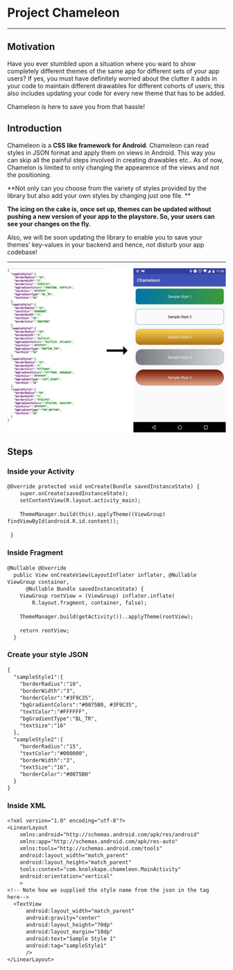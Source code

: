 # Project Chameleon

-----

## Motivation

Have you ever stumbled upon a situation where you want to show completely different themes of the same app for different sets of your app users?
If yes, you must have definitely worried about the clutter it adds in your code to maintain different drawables for different cohorts of users; this also includes updating your code for every new theme that has to be added.

Chameleon is here to save you from that hassle! 


## Introduction


Chameleon is a **CSS like framework for Android**. Chameleon can read styles in JSON format and apply them on views in Android. This way you can skip all the painful steps involved in creating drawables etc.. As of now, Chamelon is limited to only changing the appearence of the views and not the positioning. 

**Not only can you choose from the variety of styles provided by the library but also add your own styles by changing just one file. **

**The icing on the cake is, once set up, themes can be updated without pushing a new version of your app to the playstore. So, your users can see your changes on the fly.**

Also, we will be soon updating the library to enable you to save your themes' key-values in your backend and hence, not disturb your app codebase!  


-----
  


![CSS to Drawables](app/src/main/assets/chameleon.jpg)


## Steps

### Inside your Activity

```
@Override protected void onCreate(Bundle savedInstanceState) {
    super.onCreate(savedInstanceState);
    setContentView(R.layout.activity_main);
		
    ThemeManager.build(this).applyTheme((ViewGroup) findViewById(android.R.id.content));
		
 }
```
### Inside Fragment
```
@Nullable @Override
  public View onCreateView(LayoutInflater inflater, @Nullable ViewGroup container,
      @Nullable Bundle savedInstanceState) {
    ViewGroup rootView = (ViewGroup) inflater.inflate(
        R.layout.fragment, container, false);
				
    ThemeManager.build(getActivity())..applyTheme(rootView);
		
    return rootView;
  }
```

### Create your style JSON

```
{
  "sampleStyle1":{
    "borderRadius":"10",
    "borderWidth":"3",
    "borderColor":"#3F9C35",
    "bgGradientColors":"#0075B0, #3F9C35",
    "textColor":"#FFFFFF",
    "bgGradientType":"BL_TR",
    "textSize":"16"
  },
  "sampleStyle2":{
    "borderRadius":"15",
    "textColor":"#000000",
    "borderWidth":"3",
    "textSize":"16",
    "borderColor":"#0075B0"
  }
}
```


### Inside XML
```
<?xml version="1.0" encoding="utf-8"?>
<LinearLayout
    xmlns:android="http://schemas.android.com/apk/res/android"
    xmlns:app="http://schemas.android.com/apk/res-auto"
    xmlns:tools="http://schemas.android.com/tools"
    android:layout_width="match_parent"
    android:layout_height="match_parent"
    tools:context="com.knolskape.chameleon.MainActivity"
    android:orientation="vertical"
    >
<!-- Note how we supplied the style name from the json in the tag here-->
  <TextView
      android:layout_width="match_parent"
      android:gravity="center"
      android:layout_height="70dp"
      android:layout_margin="10dp"
      android:text="Sample Style 1"
      android:tag="sampleStyle1"
      />
</LinearLayout>

```

